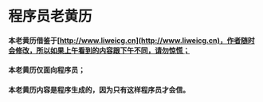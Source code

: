 程序员老黄历
===
#### 本老黄历借鉴于[http://www.liweicg.cn](http://www.liweicg.cn)，作者随时会修改，所以如果上午看到的内容跟下午不同，请勿惊慌；
#### 本老黄历仅面向程序员；
#### 本老黄历内容是程序生成的，因为只有这样程序员才会信。

